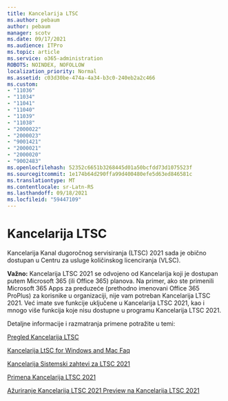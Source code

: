 ```yaml
---
title: Kancelarija LTSC
ms.author: pebaum
author: pebaum
manager: scotv
ms.date: 09/17/2021
ms.audience: ITPro
ms.topic: article
ms.service: o365-administration
ROBOTS: NOINDEX, NOFOLLOW
localization_priority: Normal
ms.assetid: c03d30be-474a-4a34-b3c0-240eb2a2c466
ms.custom:
- "11036"
- "11034"
- "11041"
- "11040"
- "11039"
- "11038"
- "2000022"
- "2000023"
- "9001421"
- "2000021"
- "2000020"
- "9002483"
ms.openlocfilehash: 52352c6651b3268445d01a50bcfdd73d1075523f
ms.sourcegitcommit: 1e174b64d290ffa99d400480efe5d63ed846581c
ms.translationtype: MT
ms.contentlocale: sr-Latn-RS
ms.lasthandoff: 09/18/2021
ms.locfileid: "59447109"
---
```

# <a name="office-ltsc"></a>Kancelarija LTSC

Kancelarija Kanal dugoročnog servisiranja (LTSC) 2021 sada je obično dostupan u Centru za usluge količinskog licenciranja (VLSC).

**Važno:** Kancelarija LTSC 2021 se odvojeno od Kancelarija koji je dostupan putem Microsoft 365 (ili Office 365) planova. Na primer, ako ste primenili Microsoft 365 Apps za preduzeće (prethodno imenovani Office 365 ProPlus) za korisnike u organizaciji, nije vam potreban Kancelarija LTSC 2021. Već imate sve funkcije uključene u Kancelarija LTSC 2021, kao i mnogo više funkcija koje nisu dostupne u programu Kancelarija LTSC 2021.

Detaljne informacije i razmatranja primene potražite u temi:

[Pregled Kancelarija LTSC](https://docs.microsoft.com/deployoffice/ltsc2021/overview)  

[Kancelarija LtSC for Windows and Mac Faq](https://support.microsoft.com/office/office-ltsc-for-windows-and-mac-faq-d574cf0b-3ebc-42cf-9035-a3b837e0463c)  

[Kancelarija Sistemski zahtevi za LTSC 2021](https://www.microsoft.com/microsoft-365/microsoft-365-and-office-resources?rtc=1#coreui-heading-kg69bnh)

[Primena Kancelarija LTSC 2021](https://docs.microsoft.com/deployoffice/ltsc2021/deploy)

[Ažuriranje Kancelarija LTSC 2021 Preview na Kancelarija LTSC 2021](https://docs.microsoft.com/deployoffice/ltsc2021/update-from-preview)